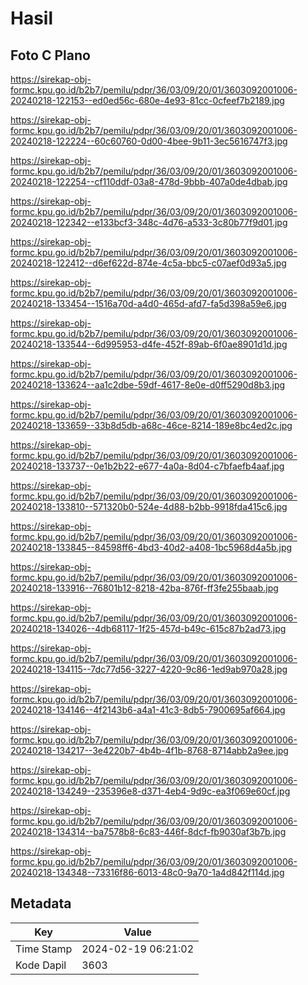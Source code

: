 # Hasil

## Foto C Plano

https://sirekap-obj-formc.kpu.go.id/b2b7/pemilu/pdpr/36/03/09/20/01/3603092001006-20240218-122153--ed0ed56c-680e-4e93-81cc-0cfeef7b2189.jpg

https://sirekap-obj-formc.kpu.go.id/b2b7/pemilu/pdpr/36/03/09/20/01/3603092001006-20240218-122224--60c60760-0d00-4bee-9b11-3ec5616747f3.jpg

https://sirekap-obj-formc.kpu.go.id/b2b7/pemilu/pdpr/36/03/09/20/01/3603092001006-20240218-122254--cf110ddf-03a8-478d-9bbb-407a0de4dbab.jpg

https://sirekap-obj-formc.kpu.go.id/b2b7/pemilu/pdpr/36/03/09/20/01/3603092001006-20240218-122342--e133bcf3-348c-4d76-a533-3c80b77f9d01.jpg

https://sirekap-obj-formc.kpu.go.id/b2b7/pemilu/pdpr/36/03/09/20/01/3603092001006-20240218-122412--d6ef622d-874e-4c5a-bbc5-c07aef0d93a5.jpg

https://sirekap-obj-formc.kpu.go.id/b2b7/pemilu/pdpr/36/03/09/20/01/3603092001006-20240218-133454--1516a70d-a4d0-465d-afd7-fa5d398a59e6.jpg

https://sirekap-obj-formc.kpu.go.id/b2b7/pemilu/pdpr/36/03/09/20/01/3603092001006-20240218-133544--6d995953-d4fe-452f-89ab-6f0ae8901d1d.jpg

https://sirekap-obj-formc.kpu.go.id/b2b7/pemilu/pdpr/36/03/09/20/01/3603092001006-20240218-133624--aa1c2dbe-59df-4617-8e0e-d0ff5290d8b3.jpg

https://sirekap-obj-formc.kpu.go.id/b2b7/pemilu/pdpr/36/03/09/20/01/3603092001006-20240218-133659--33b8d5db-a68c-46ce-8214-189e8bc4ed2c.jpg

https://sirekap-obj-formc.kpu.go.id/b2b7/pemilu/pdpr/36/03/09/20/01/3603092001006-20240218-133737--0e1b2b22-e677-4a0a-8d04-c7bfaefb4aaf.jpg

https://sirekap-obj-formc.kpu.go.id/b2b7/pemilu/pdpr/36/03/09/20/01/3603092001006-20240218-133810--571320b0-524e-4d88-b2bb-9918fda415c6.jpg

https://sirekap-obj-formc.kpu.go.id/b2b7/pemilu/pdpr/36/03/09/20/01/3603092001006-20240218-133845--84598ff6-4bd3-40d2-a408-1bc5968d4a5b.jpg

https://sirekap-obj-formc.kpu.go.id/b2b7/pemilu/pdpr/36/03/09/20/01/3603092001006-20240218-133916--76801b12-8218-42ba-876f-ff3fe255baab.jpg

https://sirekap-obj-formc.kpu.go.id/b2b7/pemilu/pdpr/36/03/09/20/01/3603092001006-20240218-134026--4db68117-1f25-457d-b49c-615c87b2ad73.jpg

https://sirekap-obj-formc.kpu.go.id/b2b7/pemilu/pdpr/36/03/09/20/01/3603092001006-20240218-134115--7dc77d56-3227-4220-9c86-1ed9ab970a28.jpg

https://sirekap-obj-formc.kpu.go.id/b2b7/pemilu/pdpr/36/03/09/20/01/3603092001006-20240218-134146--4f2143b6-a4a1-41c3-8db5-7900695af664.jpg

https://sirekap-obj-formc.kpu.go.id/b2b7/pemilu/pdpr/36/03/09/20/01/3603092001006-20240218-134217--3e4220b7-4b4b-4f1b-8768-8714abb2a9ee.jpg

https://sirekap-obj-formc.kpu.go.id/b2b7/pemilu/pdpr/36/03/09/20/01/3603092001006-20240218-134249--235396e8-d371-4eb4-9d9c-ea3f069e60cf.jpg

https://sirekap-obj-formc.kpu.go.id/b2b7/pemilu/pdpr/36/03/09/20/01/3603092001006-20240218-134314--ba7578b8-6c83-446f-8dcf-fb9030af3b7b.jpg

https://sirekap-obj-formc.kpu.go.id/b2b7/pemilu/pdpr/36/03/09/20/01/3603092001006-20240218-134348--73316f86-6013-48c0-9a70-1a4d842f114d.jpg


## Metadata

| Key        | Value               |
| ---------- | ------------------- |
| Time Stamp | 2024-02-19 06:21:02 |
| Kode Dapil | 3603                |



